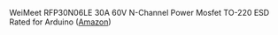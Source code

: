 WeiMeet RFP30N06LE 30A 60V N-Channel Power Mosfet TO-220 ESD Rated for Arduino ([Amazon](https://www.amazon.com/gp/product/B07CTF1JVD))
